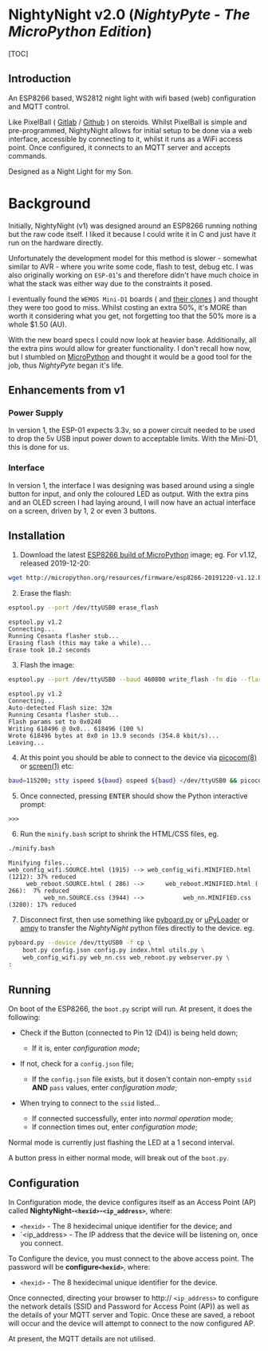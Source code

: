 # NightyNight v2.0 (*NightyPyte - The MicroPython Edition*) #

[TOC]

## Introduction ##

An ESP8266 based, WS2812 night light with wifi based (web) configuration and
MQTT control.

Like PixelBall ( [Gitlab](https://gitlab.com/krayon/pixelball) /
[Github](https://github.com/krayon/pixelball) ) on steroids. Whilst PixelBall
is simple and pre-programmed, NightyNight allows for initial setup to be done
via a web interface, accessible by connecting to it, whilst it runs as a WiFi
access point. Once configured, it connects to an MQTT server and accepts
commands.

Designed as a Night Light for my Son.

# Background

Initially, NightyNight (v1) was designed around an ESP8266 running nothing but
the raw code itself. I liked it because I could write it in C and just have it
run on the hardware directly.

Unfortunately the development model for this method is slower - somewhat
similar to AVR - where you write some code, flash to test, debug etc. I was
also originally working on `ESP-01`'s and therefore didn't have much choice in
what the stack was either way due to the constraints it posed.

I eventually found the `WEMOS Mini-D1` boards ( and
[their clones](https://hackaday.com/2017/05/15/attack-on-the-clones-a-review-of-two-common-esp8266-mini-d1-boards/)
) and thought they were too good to miss. Whilst costing an extra 50%, it's
MORE than worth it considering what you get, not forgetting too that the 50%
more is a whole $1.50 (AU).

With the new board specs I could now look at heavier base. Additionally, all
the extra pins would allow for greater functionality. I don't recall how now,
but I stumbled on
[MicroPython](https://micropython.org/)
and thought it would be a good tool for the job, thus *NightyPyte* began
it's life.

## Enhancements from v1 ##

### Power Supply ###

In version 1, the ESP-01 expects 3.3v, so a power circuit needed to be used to
drop the 5v USB input power down to acceptable limits. With the Mini-D1, this
is done for us.

### Interface ###

In version 1, the interface I was designing was based around using a single
button for input, and only the coloured LED as output. With the extra pins and
an OLED screen I had laying around, I will now have an actual interface on a
screen, driven by 1, 2 or even 3 buttons.

## Installation ##

1. Download the latest
[ESP8266 build of MicroPython](http://micropython.org/download#esp8266)
image; eg. For v1.12, released 2019-12-20:

```bash
wget http://micropython.org/resources/firmware/esp8266-20191220-v1.12.bin
```

2. Erase the flash:

```bash
esptool.py --port /dev/ttyUSB0 erase_flash
```
```
esptool.py v1.2
Connecting...
Running Cesanta flasher stub...
Erasing flash (this may take a while)...
Erase took 10.2 seconds
```

3. Flash the image:

```bash
esptool.py --port /dev/ttyUSB0 --baud 460800 write_flash -fm dio --flash_size=detect 0 esp8266-20191220-v1.12.bin
```
```
esptool.py v1.2
Connecting...
Auto-detected Flash size: 32m
Running Cesanta flasher stub...
Flash params set to 0x0240
Writing 618496 @ 0x0... 618496 (100 %)
Wrote 618496 bytes at 0x0 in 13.9 seconds (354.8 kbit/s)...
Leaving...
```

4. At this point you should be able to connect to the device via 
[picocom(8)](https://linux.die.net/man/8/picocom)
or
[screen(1)](https://linux.die.net/man/1/screen)
etc:

```bash
baud=115200; stty ispeed ${baud} ospeed ${baud} </dev/ttyUSB0 && picocom -i --baud ${baud} --imap lfcrlf /dev/ttyUSB0
```

5. Once connected, pressing <kbd>ENTER</kbd> should show the Python interactive prompt:

```
>>> 
```

6. Run the `minify.bash` script to shrink the HTML/CSS files, eg.

```bash
./minify.bash
```
```
Minifying files...
web_config_wifi.SOURCE.html (1915) --> web_config_wifi.MINIFIED.html (1212): 37% reduced
     web_reboot.SOURCE.html ( 286) -->      web_reboot.MINIFIED.html ( 266):  7% reduced
          web_nn.SOURCE.css (3944) -->           web_nn.MINIFIED.css (3280): 17% reduced
```

7. Disconnect first, then use something like
[pyboard.py](https://docs.micropython.org/en/latest/reference/pyboard.py.html)
or
[uPyLoader](https://github.com/BetaRavener/uPyLoader/)
or
[ampy](https://github.com/scientifichackers/ampy)
to transfer the *NightyNight* python files directly to the device. eg.

```bash
pyboard.py --device /dev/ttyUSB0 -f cp \
    boot.py config.json config.py index.html utils.py \
    web_config_wifi.py web_nn.css web_reboot.py webserver.py \
:
```

## Running ##

On boot of the ESP8266, the `boot.py` script will run. At present, it does the
following:

  * Check if the Button (connected to Pin 12 (D4)) is being held down;
    * If it is, enter *configuration mode*;
  * If not, check for a `config.json` file;
    * If the `config.json` file exists, but it dosen't contain non-empty
      `ssid` **AND** `pass` values, enter *configuration mode*;

  * When trying to connect to the `ssid` listed...
    * If connected successfully, enter into *normal operation* mode;
    * If connection times out, enter *configuration mode*;

Normal mode is currently just flashing the LED at a 1 second interval.

A button press in either normal mode, will break out of the `boot.py`.

## Configuration ##

In Configuration mode, the device configures itself as an Access Point (AP)
called **NightyNight-`<hexid>`-`<ip_address>`**, where:
  * `<hexid>`     - The 8 hexidecimal unique identifier for the device; and
  * `<ip_address> - The IP address that the device will be listening on, once
                    you connect.

To Configure the device, you must connect to the above access point. The
password will be **configure`<hexid>`**, where:
  * `<hexid>`     - The 8 hexidecimal unique identifier for the device.

Once connected, directing your browser to http:// `<ip_address>` to configure
the network details (SSID and Password for Access Point (AP)) as well as the
details of your MQTT server and Topic. Once these are saved, a reboot will
occur and the device will attempt to connect to the now configured AP.

At present, the MQTT details are not utilised.

[//]: # ( vim: set ts=4 sw=4 et cindent tw=80 ai si syn=markdown ft=markdown: )
